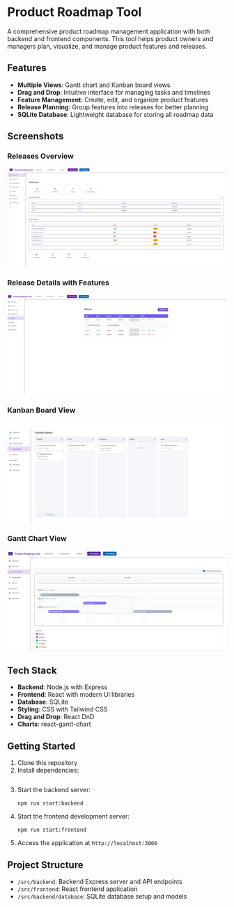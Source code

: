 # Product Roadmap Tool

A comprehensive product roadmap management application with both backend and frontend components. This tool helps product owners and managers plan, visualize, and manage product features and releases.

## Features

- **Multiple Views**: Gantt chart and Kanban board views
- **Drag and Drop**: Intuitive interface for managing tasks and timelines
- **Feature Management**: Create, edit, and organize product features
- **Release Planning**: Group features into releases for better planning
- **SQLite Database**: Lightweight database for storing all roadmap data

## Screenshots

### Releases Overview
![Releases Page](/screenshots/releases-overview.png)

### Release Details with Features
![Release Details](/screenshots/release-details.png)

### Kanban Board View
![Kanban Board](/screenshots/kanban-view.png)

### Gantt Chart View
![Gantt Chart](/screenshots/gantt-chart.png)

## Tech Stack

- **Backend**: Node.js with Express
- **Frontend**: React with modern UI libraries
- **Database**: SQLite
- **Styling**: CSS with Tailwind CSS
- **Drag and Drop**: React DnD
- **Charts**: react-gantt-chart

## Getting Started

1. Clone this repository
2. Install dependencies:
   ```
   
   ```
3. Start the backend server:
   ```
   npm run start:backend
   ```
4. Start the frontend development server:
   ```
   npm run start:frontend
   ```
5. Access the application at `http://localhost:3000`

## Project Structure

- `/src/backend`: Backend Express server and API endpoints
- `/src/frontend`: React frontend application
- `/src/backend/database`: SQLite database setup and models
